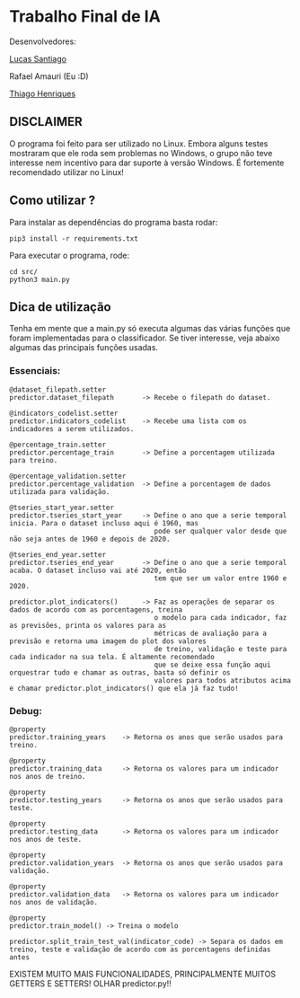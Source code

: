 # Trabalho Final de IA

Desenvolvedores:

[Lucas Santiago](https://github.com/LucasSnatiago "Lucas Santiago")

Rafael Amauri (Eu :D)

[Thiago Henriques](https://github.com/ThiagoHN "Thiago Henriques")

## DISCLAIMER
O programa foi feito para ser utilizado no Linux. Embora alguns testes mostraram que ele roda sem problemas no Windows,
o grupo não teve interesse nem incentivo para dar suporte à versão Windows. É fortemente recomendado utilizar no Linux!

## Como utilizar ?
Para instalar as dependências do programa basta rodar:

```
pip3 install -r requirements.txt
```

Para executar o programa, rode:

```
cd src/
python3 main.py
```

## Dica de utilização

Tenha em mente que a main.py só executa algumas das várias funções que foram implementadas para o classificador. Se tiver interesse, veja abaixo algumas das principais funções usadas.

### Essenciais:

    @dataset_filepath.setter
    predictor.dataset_filepath       -> Recebe o filepath do dataset.

    @indicators_codelist.setter
    predictor.indicators_codelist    -> Recebe uma lista com os indicadores a serem utilizados.

    @percentage_train.setter
    predictor.percentage_train       -> Define a porcentagem utilizada para treino.

    @percentage_validation.setter
    predictor.percentage_validation  -> Define a porcentagem de dados utilizada para validação.

    @tseries_start_year.setter
    predictor.tseries_start_year     -> Define o ano que a serie temporal inicia. Para o dataset incluso aqui é 1960, mas 
                                        pode ser qualquer valor desde que não seja antes de 1960 e depois de 2020.

    @tseries_end_year.setter
    predictor.tseries_end_year       -> Define o ano que a serie temporal acaba. O dataset incluso vai até 2020, então 
                                        tem que ser um valor entre 1960 e 2020.

    predictor.plot_indicators()      -> Faz as operações de separar os dados de acordo com as porcentagens, treina
                                        o modelo para cada indicador, faz as previsões, printa os valores para as
                                        métricas de avaliação para a previsão e retorna uma imagem do plot dos valores
                                        de treino, validação e teste para cada indicador na sua tela. É altamente recomendado
                                        que se deixe essa função aqui orquestrar tudo e chamar as outras, basta só definir os
                                        valores para todos atributos acima e chamar predictor.plot_indicators() que ela já faz tudo!
### Debug:
    @property
    predictor.training_years    -> Retorna os anos que serão usados para treino.

    @property
    predictor.training_data     -> Retorna os valores para um indicador nos anos de treino.

    @property
    predictor.testing_years     -> Retorna os anos que serão usados para teste.

    @property
    predictor.testing_data      -> Retorna os valores para um indicador nos anos de teste.

    @property
    predictor.validation_years  -> Retorna os anos que serão usados para validação.

    @property
    predictor.validation_data   -> Retorna os valores para um indicador nos anos de validação.

    @property
    predictor.train_model() -> Treina o modelo

    predictor.split_train_test_val(indicator_code) -> Separa os dados em treino, teste e validação de acordo com as porcentagens definidas antes


EXISTEM MUITO MAIS FUNCIONALIDADES, PRINCIPALMENTE MUITOS GETTERS E SETTERS! OLHAR predictor.py!!
